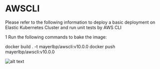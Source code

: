 # AWSCLI

Please refer to the following information to deploy a basic deployment on Elastic Kubernetes Cluster and run unit tests by AWS CLI

1 Run the following commands to bake the image:

  docker build . -t mayerlbp/awscli:v10.0.0
  docker push mayerlbp/awscli:v10.0.0
  
![alt text](https://github.com/mayerll/AWSCLI/blob/main/image/pic5.jpg?raw=true)

